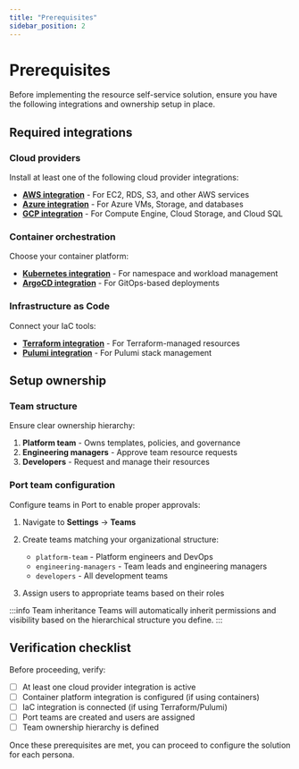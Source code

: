 ```yaml
---
title: "Prerequisites"
sidebar_position: 2
---
```


# Prerequisites

Before implementing the resource self-service solution, ensure you have the following integrations and ownership setup in place.

## Required integrations

### Cloud providers
Install at least one of the following cloud provider integrations:

- **[AWS integration](/build-your-software-catalog/sync-data-to-catalog/cloud-providers/aws)** - For EC2, RDS, S3, and other AWS services
- **[Azure integration](/build-your-software-catalog/sync-data-to-catalog/cloud-providers/azure)** - For Azure VMs, Storage, and databases
- **[GCP integration](/build-your-software-catalog/sync-data-to-catalog/cloud-providers/gcp)** - For Compute Engine, Cloud Storage, and Cloud SQL

### Container orchestration
Choose your container platform:

- **[Kubernetes integration](/build-your-software-catalog/sync-data-to-catalog/kubernetes)** - For namespace and workload management
- **[ArgoCD integration](/build-your-software-catalog/sync-data-to-catalog/kubernetes/argocd)** - For GitOps-based deployments

### Infrastructure as Code
Connect your IaC tools:

- **[Terraform integration](/build-your-software-catalog/sync-data-to-catalog/iac/terraform)** - For Terraform-managed resources
- **[Pulumi integration](/build-your-software-catalog/sync-data-to-catalog/iac/pulumi)** - For Pulumi stack management

## Setup ownership

### Team structure
Ensure clear ownership hierarchy:

1. **Platform team** - Owns templates, policies, and governance
2. **Engineering managers** - Approve team resource requests
3. **Developers** - Request and manage their resources

### Port team configuration

Configure teams in Port to enable proper approvals:

1. Navigate to **Settings** → **Teams**
2. Create teams matching your organizational structure:
   - `platform-team` - Platform engineers and DevOps
   - `engineering-managers` - Team leads and engineering managers  
   - `developers` - All development teams

3. Assign users to appropriate teams based on their roles

:::info Team inheritance
Teams will automatically inherit permissions and visibility based on the hierarchical structure you define.
:::

## Verification checklist

Before proceeding, verify:

- [ ] At least one cloud provider integration is active
- [ ] Container platform integration is configured (if using containers)
- [ ] IaC integration is connected (if using Terraform/Pulumi)
- [ ] Port teams are created and users are assigned
- [ ] Team ownership hierarchy is defined

Once these prerequisites are met, you can proceed to configure the solution for each persona. 